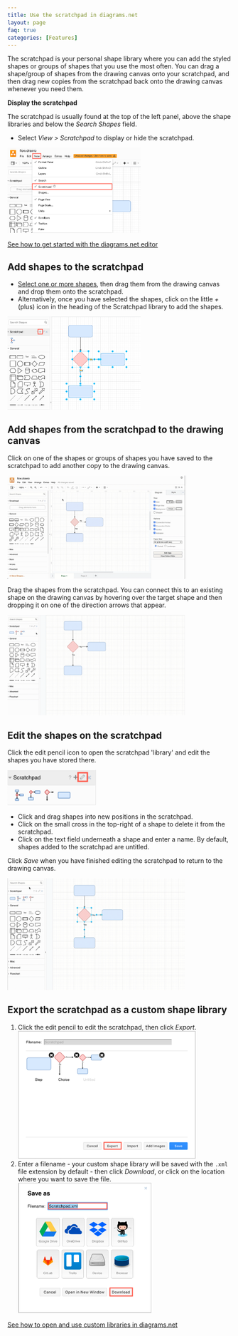 ```yaml
---
title: Use the scratchpad in diagrams.net
layout: page
faq: true
categories: [Features]
---
```


The scratchpad is your personal shape library where you can add the styled shapes or groups of shapes that you use the most often. You can drag a shape/group of shapes from the drawing canvas onto your scratchpad, and then drag new copies from the scratchpad back onto the drawing canvas whenever you need them.

**Display the scratchpad**

The scratchpad is usually found at the top of the left panel, above the shape libraries and below the _Search Shapes_ field. 

* Select _View > Scratchpad_ to display or hide the scratchpad. 

<img src="/assets/img/blog/view-scratchpad.png" style="width=100%;max-width:300px;height:auto;" alt="Select View > Scratchpad to display or hide the scratchpad">

[See how to get started with the diagrams.net editor](/doc/getting-started-editor.html)

## Add shapes to the scratchpad

* [Select one or more shapes](/doc/faq/select-multiple-shapes.html), then drag them from the drawing canvas and drop them onto the scratchpad.
* Alternatively, once you have selected the shapes, click on the little _+_ (plus) icon in the heading of the Scratchpad library to add the shapes.

<img src="/assets/img/blog/scratchpad-add.png" style="width=100%;max-width:300px;height:auto;" alt="Select one or more shapes, then click the plus symbol to add it to the scratchpad in diagrams.net">

## Add shapes from the scratchpad to the drawing canvas

Click on one of the shapes or groups of shapes you have saved to the scratchpad to add another copy to the drawing canvas.

<img src="/assets/img/blog/scratchpad-add-multiple-shapes.gif" style="width=100%;max-width:400px;height:auto;" alt="Add multiple shapes as one element on the scratchpad in diagrams.net">

Drag the shapes from the scratchpad. You can connect this to an existing shape on the drawing canvas by hovering over the target shape and then dropping it on one of the direction arrows that appear.

<img src="/assets/img/blog/scratchpad-add-connect.gif" style="width=100%;max-width:400px;height:auto;" alt="Drop a shape or group of shapes  from the scratchpad onto  an existing shape's direction arrow on the drawing canvas to add and connect it">

## Edit the shapes on the scratchpad

Click the edit pencil icon to open the scratchpad 'library' and edit the shapes you have stored there.

<img src="/assets/img/blog/scratchpad-edit.png" style="width=100%;max-width:200px;height:auto;" alt="Click the edit pencil to edit the shapes you have stored on the scratchpad in diagrams.net">

* Click and drag shapes into new positions in the scratchpad. 
* Click on the small cross in the top-right of a shape to delete it from the scratchpad. 
* Click on the text field underneath a shape and enter a name. By default, shapes added to the scratchpad are untitled.

Click _Save_ when you have finished editing the scratchpad to return to the drawing canvas.

<img src="/assets/img/blog/scratchpad-edit.gif" style="width=100%;max-width:400px;height:auto;" alt="Edit the contents of the scratchpad in diagrams.net">

## Export the scratchpad as a custom shape library

1. Click the edit pencil to edit the scratchpad, then click _Export_.
<br /><img src="/assets/img/blog/scratchpad-export.png" style="width=100%;max-width:400px;height:auto;" alt="Export the scratchpad as a custom library in diagrams.net">
2. Enter a filename - your custom shape library will be saved with the ``.xml`` file extension by default - then click _Download_, or click on the location where you want to save the file.
<br /><img src="/assets/img/blog/scratchpad-save-as.png" style="width=100%;max-width:300px;height:auto;" alt="Export the scratchpad as a custom library in diagrams.net">

[See how to open and use custom libraries in diagrams.net](/blog/custom-libraries.html)